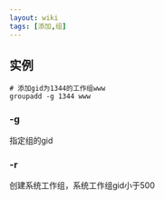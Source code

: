 ```yaml
---
layout: wiki
tags: [添加,组]
---
```


## 实例

```shell
# 添加gid为1344的工作组www
groupadd -g 1344 www
```


### -g

指定组的gid


### -r

创建系统工作组，系统工作组gid小于500